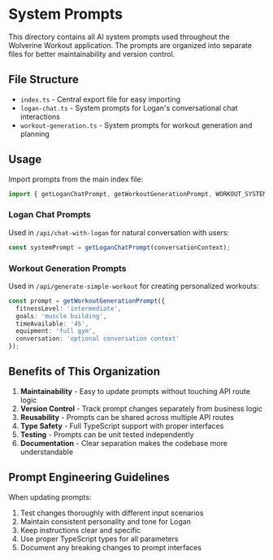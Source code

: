 # System Prompts

This directory contains all AI system prompts used throughout the Wolverine Workout application. The prompts are organized into separate files for better maintainability and version control.

## File Structure

- `index.ts` - Central export file for easy importing
- `logan-chat.ts` - System prompts for Logan's conversational chat interactions
- `workout-generation.ts` - System prompts for workout generation and planning

## Usage

Import prompts from the main index file:

```typescript
import { getLoganChatPrompt, getWorkoutGenerationPrompt, WORKOUT_SYSTEM_PROMPT } from '@/prompts';
```

### Logan Chat Prompts

Used in `/api/chat-with-logan` for natural conversation with users:

```typescript
const systemPrompt = getLoganChatPrompt(conversationContext);
```

### Workout Generation Prompts

Used in `/api/generate-simple-workout` for creating personalized workouts:

```typescript
const prompt = getWorkoutGenerationPrompt({
  fitnessLevel: 'intermediate',
  goals: 'muscle building',
  timeAvailable: '45',
  equipment: 'full gym',
  conversation: 'optional conversation context'
});
```

## Benefits of This Organization

1. **Maintainability** - Easy to update prompts without touching API route logic
2. **Version Control** - Track prompt changes separately from business logic
3. **Reusability** - Prompts can be shared across multiple API routes
4. **Type Safety** - Full TypeScript support with proper interfaces
5. **Testing** - Prompts can be unit tested independently
6. **Documentation** - Clear separation makes the codebase more understandable

## Prompt Engineering Guidelines

When updating prompts:

1. Test changes thoroughly with different input scenarios
2. Maintain consistent personality and tone for Logan
3. Keep instructions clear and specific
4. Use proper TypeScript types for all parameters
5. Document any breaking changes to prompt interfaces 